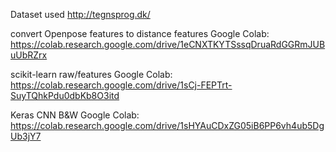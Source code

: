Dataset used http://tegnsprog.dk/

convert Openpose features to distance features Google Colab: https://colab.research.google.com/drive/1eCNXTKYTSssqDruaRdGGRmJUBuUbRZrx

scikit-learn raw/features Google Colab: https://colab.research.google.com/drive/1sCj-FEPTrt-SuyTQhkPdu0dbKb8O3itd

Keras CNN B&W Google Colab: https://colab.research.google.com/drive/1sHYAuCDxZG05iB6PP6vh4ub5DgUb3jY7
